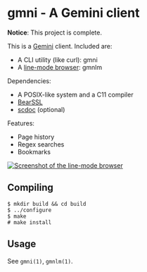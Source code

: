 # gmni - A Gemini client

**Notice**: This project is complete.

This is a [Gemini](https://gemini.circumlunar.space/) client. Included are:

- A CLI utility (like curl): gmni
- A [line-mode browser](https://en.wikipedia.org/wiki/Line_Mode_Browser): gmnlm

Dependencies:

- A POSIX-like system and a C11 compiler
- [BearSSL](https://www.bearssl.org/index.html)
- [scdoc](https://sr.ht/~sircmpwn/scdoc/) (optional)

Features:

- Page history
- Regex searches
- Bookmarks

[![Screenshot of the line-mode browser](https://l.sr.ht/7kaA.png)](https://asciinema.org/a/Y7viodM01e0AXYyf40CwSLAVA)

## Compiling

```
$ mkdir build && cd build
$ ../configure
$ make
# make install
```

## Usage

See `gmni(1)`, `gmnlm(1)`.

